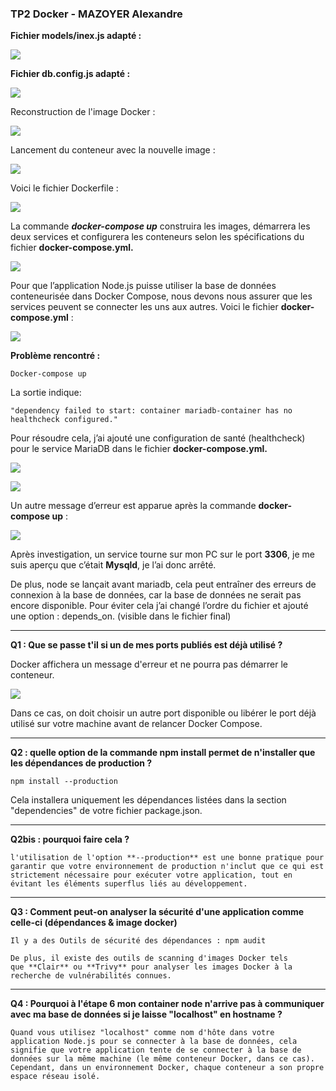 ### **TP2 Docker - MAZOYER Alexandre**

**Fichier models/inex.js adapté :**

[![](https://github.com/amaz974/Docker/raw/main/Compte%20rendu-TP2/Aspose.Words.c4f4ec50-e611-49d2-bc10-f1a09b745afd.001.jpeg)](https://github.com/amaz974/Docker/blob/main/Compte%20rendu-TP2/Aspose.Words.c4f4ec50-e611-49d2-bc10-f1a09b745afd.001.jpeg)

**Fichier db.config.js adapté :**

[![](https://github.com/amaz974/Docker/raw/main/Compte%20rendu-TP2/Aspose.Words.c4f4ec50-e611-49d2-bc10-f1a09b745afd.002.jpeg)](https://github.com/amaz974/Docker/blob/main/Compte%20rendu-TP2/Aspose.Words.c4f4ec50-e611-49d2-bc10-f1a09b745afd.002.jpeg)

Reconstruction de l'image Docker :

[![](https://github.com/amaz974/Docker/raw/main/Compte%20rendu-TP2/Aspose.Words.c4f4ec50-e611-49d2-bc10-f1a09b745afd.003.jpeg)](https://github.com/amaz974/Docker/blob/main/Compte%20rendu-TP2/Aspose.Words.c4f4ec50-e611-49d2-bc10-f1a09b745afd.003.jpeg)

Lancement du conteneur avec la nouvelle image :

[![](https://github.com/amaz974/Docker/raw/main/Compte%20rendu-TP2/Aspose.Words.c4f4ec50-e611-49d2-bc10-f1a09b745afd.004.png)](https://github.com/amaz974/Docker/blob/main/Compte%20rendu-TP2/Aspose.Words.c4f4ec50-e611-49d2-bc10-f1a09b745afd.004.png)

Voici le fichier Dockerfile :

[![](https://github.com/amaz974/Docker/raw/main/Compte%20rendu-TP2/Aspose.Words.c4f4ec50-e611-49d2-bc10-f1a09b745afd.005.jpeg)](https://github.com/amaz974/Docker/blob/main/Compte%20rendu-TP2/Aspose.Words.c4f4ec50-e611-49d2-bc10-f1a09b745afd.005.jpeg)

La commande _**docker-compose up**_ construira les images, démarrera les deux services et configurera les conteneurs selon les spécifications du fichier **docker-compose.yml.**

[![](https://github.com/amaz974/Docker/raw/main/Compte%20rendu-TP2/Aspose.Words.c4f4ec50-e611-49d2-bc10-f1a09b745afd.006.jpeg)](https://github.com/amaz974/Docker/blob/main/Compte%20rendu-TP2/Aspose.Words.c4f4ec50-e611-49d2-bc10-f1a09b745afd.006.jpeg)

Pour que l’application Node.js puisse utiliser la base de données conteneurisée dans Docker Compose, nous devons nous assurer que les services peuvent se connecter les uns aux autres. Voici le fichier **docker-compose.yml** :

[![](https://github.com/amaz974/Docker/raw/main/Compte%20rendu-TP2/Aspose.Words.c4f4ec50-e611-49d2-bc10-f1a09b745afd.007.jpeg)](https://github.com/amaz974/Docker/blob/main/Compte%20rendu-TP2/Aspose.Words.c4f4ec50-e611-49d2-bc10-f1a09b745afd.007.jpeg)

**Problème rencontré :** 
```shell
Docker-compose up
```


La sortie indique:

```shell
"dependency failed to start: container mariadb-container has no healthcheck configured."
```

Pour résoudre cela, j’ai ajouté une configuration de santé (healthcheck) pour le service MariaDB dans le fichier **docker-compose.yml.**

[![](https://github.com/amaz974/Docker/raw/main/Compte%20rendu-TP2/Aspose.Words.c4f4ec50-e611-49d2-bc10-f1a09b745afd.008.png)](https://github.com/amaz974/Docker/blob/main/Compte%20rendu-TP2/Aspose.Words.c4f4ec50-e611-49d2-bc10-f1a09b745afd.008.png)

[![](https://github.com/amaz974/Docker/raw/main/Compte%20rendu-TP2/Aspose.Words.c4f4ec50-e611-49d2-bc10-f1a09b745afd.009.png)](https://github.com/amaz974/Docker/blob/main/Compte%20rendu-TP2/Aspose.Words.c4f4ec50-e611-49d2-bc10-f1a09b745afd.009.png)

Un autre message d’erreur est apparue après la commande **docker-compose up** :

[![](https://github.com/amaz974/Docker/raw/main/Compte%20rendu-TP2/Aspose.Words.c4f4ec50-e611-49d2-bc10-f1a09b745afd.010.png)](https://github.com/amaz974/Docker/blob/main/Compte%20rendu-TP2/Aspose.Words.c4f4ec50-e611-49d2-bc10-f1a09b745afd.010.png)

Après investigation, un service tourne sur mon PC sur le port **3306**, je me suis aperçu que c’était **Mysqld**, je l’ai donc arrêté.

De plus, node se lançait avant mariadb, cela peut entraîner des erreurs de connexion à la base de données, car la base de données ne serait pas encore disponible. Pour éviter cela j’ai changé l’ordre du fichier et ajouté une option : depends_on. (visible dans le fichier final)

---
**Q1 : Que se passe t'il si un de mes ports publiés est déjà utilisé ?**

Docker affichera un message d'erreur et ne pourra pas démarrer le conteneur.

[![](https://github.com/amaz974/Docker/raw/main/Compte%20rendu-TP2/Aspose.Words.c4f4ec50-e611-49d2-bc10-f1a09b745afd.011.png)](https://github.com/amaz974/Docker/blob/main/Compte%20rendu-TP2/Aspose.Words.c4f4ec50-e611-49d2-bc10-f1a09b745afd.011.png)

Dans ce cas, on doit choisir un autre port disponible ou libérer le port déjà utilisé sur votre machine avant de relancer Docker Compose.

---
**Q2 : quelle option de la commande npm install permet de n'installer que les dépendances de production ?**

```shell
npm install --production
```
Cela installera uniquement les dépendances listées dans la section "dependencies" de votre fichier package.json.

---
**Q2bis : pourquoi faire cela ?**

```
l'utilisation de l'option **--production** est une bonne pratique pour garantir que votre environnement de production n'inclut que ce qui est strictement nécessaire pour exécuter votre application, tout en évitant les éléments superflus liés au développement.
```

---

**Q3 : Comment peut-on analyser la sécurité d'une application comme celle-ci (dépendances & image docker)**

```
Il y a des Outils de sécurité des dépendances : npm audit

De plus, il existe des outils de scanning d'images Docker tels que **Clair** ou **Trivy** pour analyser les images Docker à la recherche de vulnérabilités connues.
```

---
**Q4 : Pourquoi à l'étape 6 mon container node n'arrive pas à communiquer avec ma base de données si je laisse "localhost" en hostname ?**

```
Quand vous utilisez "localhost" comme nom d'hôte dans votre application Node.js pour se connecter à la base de données, cela signifie que votre application tente de se connecter à la base de données sur la même machine (le même conteneur Docker, dans ce cas). Cependant, dans un environnement Docker, chaque conteneur a son propre espace réseau isolé.
```
